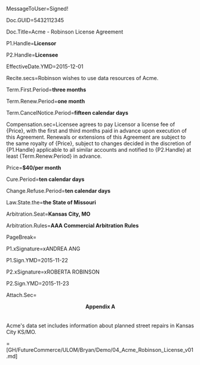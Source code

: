 MessageToUser=Signed!

Doc.GUID=5432112345

Doc.Title=Acme - Robinson License Agreement

P1.Handle=<b>Licensor</b>

P2.Handle=<b>Licensee</b>

EffectiveDate.YMD=2015-12-01

Recite.secs=Robinson wishes to use data resources of Acme.

Term.First.Period=<b>three months</b>

Term.Renew.Period=<b>one month</b>

Term.CancelNotice.Period=<b>fifteen calendar days</b>

Compensation.sec=Licensee agrees to pay Licensor a license fee of {Price}, with the first and third months paid in advance upon execution of this Agreement. Renewals or extensions of this Agreement are subject to the same royalty of {Price}, subject to changes decided in the discretion of {P1.Handle} applicable to all similar accounts and notified to {P2.Handle} at least {Term.Renew.Period} in advance.

Price=<b>$40/per month</b>

Cure.Period=<b>ten calendar days</b>

Change.Refuse.Period=<b>ten calendar days</b>

Law.State.the=<b>the State of Missouri</b>

Arbitration.Seat=<b>Kansas City, MO</b>

Arbitration.Rules=<b>AAA Commercial Arbitration Rules</b>

PageBreak=</i>

P1.xSignature=xANDREA ANG

P1.Sign.YMD=2015-11-22

P2.xSignature=xROBERTA ROBINSON

P2.Sign.YMD=2015-11-23

Attach.Sec=<center><b>Appendix A</b></center><br><br>Acme's data set includes information about planned street repairs in Kansas City KS/MO.  


=[GH/FutureCommerce/ULOM/Bryan/Demo/04_Acme_Robinson_License_v01.md]